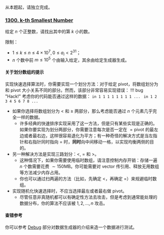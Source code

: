 从本题起，请独立完成。

### [1300. k-th Smallest Number](https://acm.sjtu.edu.cn/OnlineJudge/problem?problem_id=1299)

给定 $n$ 个正整数，请找出其中的第 $k$ 小的数。

限制：

* $1 \leq k \leq n \leq 4\times 10 ^ 7, 0 \leq a_i < 2^{31}$；
* $n$ 个数中前 $m \leq 10 ^ 5$ 个由输入给定，其余由给定生成器生成。 

#### 关于划分数组的提示

实现快速选择算法时，你需要实现一个划分方法：对于给定 pivot，将数组划分为和 pivot 大小关系不同的部分。然而，该部分非常容易实现错误：
!!! bug "Hack!"
    考虑你的代码能否通过这样的数据：
    ```in
    1 1 1 1 1 1 1 1 ...
    ```
    ```in
    1 2 3 4 5 6 7 8 ...
    ```

* 如果你选择将数组划分为 $<$ 和 $\geq$ 两部分，那么考虑能否通过 $n$ 个元素几乎完全一样的数据。
    * 许多经典的快速排序实现采用了这一方法，但是只有某些实现是正确的。如果你要实现为划分两部分，你需要注意每次是否一定在 $=\mathrm{pivot}$ 的最左边或者最右边，这样很容易退化为平方；有一种奇怪的解决方式是当左指针和右指针同时指向 $=$ 时，**同时**向中间移动一格，以实现均衡两侧的目的。
* 另一种解决方法是实现三路划分：$<$, $=$ 和 $>$。
    * 这种情况下，如果你需要使用临时数组，请注意控制内存开销：存储一遍 $n$ 个数需要花费 $\sim 150\mathrm{MB}$。你可能需要对 vector 传引用、释放无用数组等方法减少内存占用。
    * 你也可以通过扫两遍的方法（比如，先确定 $<$，再确定 $=$）来规避临时数组。
* 实现随机化快速选择时，不应当选择最左或者最右做 pivot。
    * 尽管任意非真随机都可以有确定性方法去攻击，但是考虑到通常能处理的数据分布，你的算法不应该被 $1, 2, \dots, n$ 攻击。

#### 查错参考

你可以参考 [Debug](../debug/make_data.md) 部分对数据生成器的介绍来造一个数据进行测试。